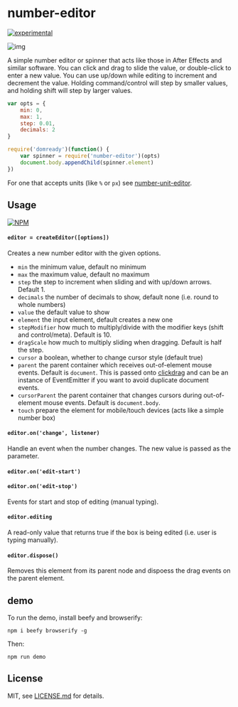 # number-editor

[![experimental](http://badges.github.io/stability-badges/dist/experimental.svg)](http://github.com/badges/stability-badges)

![img](http://i.imgur.com/JEQp2Br.gif)

A simple number editor or spinner that acts like those in After Effects and similar software. You can click and drag to slide the value, or double-click to enter a new value. You can use up/down while editing to increment and decrement the value. Holding command/control will step by smaller values, and holding shift will step by larger values.

```js
var opts = {
    min: 0,
    max: 1,
    step: 0.01,
    decimals: 2
}

require('domready')(function() {
	var spinner = require('number-editor')(opts)
    document.body.appendChild(spinner.element)
})
```

For one that accepts units (like `%` or `px`) see [number-unit-editor](https://nodei.co/npm/number-editor/).

## Usage

[![NPM](https://nodei.co/npm/number-editor.png)](https://nodei.co/npm/number-editor/)


#### `editor = createEditor([options])`

Creates a new number editor with the given options.

- `min` the minimum value, default no minimum 
- `max` the maximum value, default no maximum
- `step` the step to increment when sliding and with up/down arrows. Default 1.
- `decimals` the number of decimals to show, default none (i.e. round to whole numbers)
- `value` the default value to show
- `element` the input element, default creates a new one
- `stepModifier` how much to multiply/divide with the modifier keys (shift and control/meta). Default is 10. 
- `dragScale` how much to multiply sliding when dragging. Default is half the step. 
- `cursor` a boolean, whether to change cursor style (default true)
- `parent` the parent container which receives out-of-element mouse events. Default is `document`. This is passed onto [clickdrag](https://www.npmjs.org/package/clickdrag) and can be an instance of EventEmitter if you want to avoid duplicate document events.
- `cursorParent` the parent container that changes cursors during out-of-element mouse events. Default is `document.body`. 
- `touch` prepare the element for mobile/touch devices (acts like a simple number box)

#### `editor.on('change', listener)`

Handle an event when the number changes. The new value is passed as the parameter.

#### `editor.on('edit-start')`
#### `editor.on('edit-stop')`

Events for start and stop of editing (manual typing). 

#### `editor.editing`

A read-only value that returns true if the box is being edited (i.e. user is typing manually).

#### `editor.dispose()`

Removes this element from its parent node and dispoess the drag events on the parent element.

## demo

To run the demo, install beefy and browserify:

```npm i beefy browserify -g```

Then:

```npm run demo```

## License

MIT, see [LICENSE.md](http://github.com/mattdesl/number-editor/blob/master/LICENSE.md) for details.
